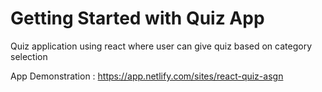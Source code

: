 # Getting Started with Quiz App
Quiz application using react where user can give quiz based on category selection

App Demonstration : https://app.netlify.com/sites/react-quiz-asgn
